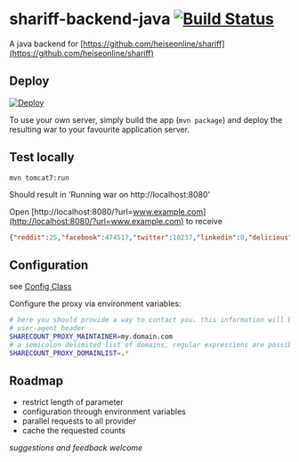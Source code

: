 # shariff-backend-java [![Build Status](https://travis-ci.org/headissue/shariff-backend-java.svg?branch=master)](https://travis-ci.org/headissue/shariff-backend-java)

A java backend for [https://github.com/heiseonline/shariff](https://github.com/heiseonline/shariff)

## Deploy

[![Deploy](https://www.herokucdn.com/deploy/button.svg)](https://heroku.com/deploy)

To use your own server, simply build the app (`mvn package`) and deploy the resulting war to your favourite application server.

## Test locally

    mvn tomcat7:run

Should result in 'Running war on http://localhost:8080'

Open [http://localhost:8080/?url=www.example.com](http://localhost:8080/?url=www.example.com) to receive
    
```json
{"reddit":25,"facebook":474517,"twitter":10237,"linkedin":0,"delicious":0,"stumbleupon":5882,"pinterest":1,"google-plus":28387}
```

## Configuration

see [Config Class](./src/main/java/com/headissue/sharecount/proxy/Config.java)

Configure the proxy via environment variables:
 
```bash
# here you should provide a way to contact you. this information will be sent with the 
# user-agent header
SHARECOUNT_PROXY_MAINTAINER=my.domain.com
# a semicolon delimited list of domains, regular expressions are possible
SHARECOUNT_PROXY_DOMAINLIST=.*
```

## Roadmap

* restrict length of parameter
* configuration through environment variables
* parallel requests to all provider
* cache the requested counts


*suggestions and feedback welcome*
